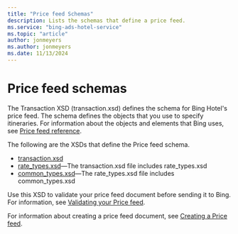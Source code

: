 ```yaml
---
title: "Price feed Schemas"
description: Lists the schemas that define a price feed.
ms.service: "bing-ads-hotel-service"
ms.topic: "article"
author: jonmeyers
ms.author: jonmeyers
ms.date: 11/13/2024
---
```


# Price feed schemas

The Transaction XSD (transaction.xsd) defines the schema for Bing Hotel's price feed. The schema defines the objects that you use to specify itineraries. For information about the objects and elements that Bing uses, see [Price feed reference](../transaction-message/reference.md).

The following are the XSDs that define the Price feed schema.

- [transaction.xsd](https://bhacstatic.z22.web.core.windows.net/schemas/transaction.xsd)
- [rate_types.xsd](https://bhacstatic.z22.web.core.windows.net/schemas/rate_types.xsd)&mdash;The transaction.xsd file includes rate_types.xsd
- [common_types.xsd](https://bhacstatic.z22.web.core.windows.net/schemas/common_types.xsd)&mdash;The rate_types.xsd file includes common_types.xsd

Use this XSD to validate your price feed document before sending it to Bing. For information, see [Validating your Price feed](../transaction-message/validate-transaction-message.md).

For information about creating a price feed document, see [Creating a Price feed](../transaction-message/create-transaction-message.md).

 
